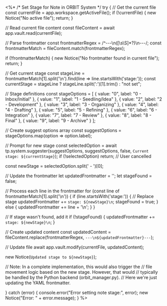 <%*
/* Set Stage for Note in ORBIT System */
try {
  // Get the current file
  const currentFile = app.workspace.getActiveFile();
  if (!currentFile) {
    new Notice("No active file");
    return;
  }
  
  // Read current file content
  const fileContent = await app.vault.read(currentFile);
  
  // Parse frontmatter
  const frontmatterRegex = /^---\n([\s\S]*?)\n---/;
  const frontmatterMatch = fileContent.match(frontmatterRegex);
  
  if (!frontmatterMatch) {
    new Notice("No frontmatter found in current file");
    return;
  }
  
  // Get current stage
  const stageLine = frontmatterMatch[1].split('\n').find(line => line.startsWith('stage:'));
  const currentStage = stageLine ? stageLine.split(':')[1].trim() : "not set";
  
  // Stage definitions
  const stageOptions = [
    { value: "0", label: "0 - Inbox/Initial" },
    { value: "1", label: "1 - Seedling/Idea" },
    { value: "2", label: "2 - Development" },
    { value: "3", label: "3 - Organizing" },
    { value: "4", label: "4 - Drafting" },
    { value: "5", label: "5 - Refining" },
    { value: "6", label: "6 - Integration" },
    { value: "7", label: "7 - Review" },
    { value: "8", label: "8 - Final" },
    { value: "9", label: "9 - Archive" }
  ];
  
  // Create suggest options array
  const suggestOptions = stageOptions.map(option => option.label);
  
  // Prompt for new stage
  const selectedOption = await tp.system.suggester(suggestOptions, suggestOptions, false, `Current stage: ${currentStage}`);
  if (!selectedOption) return; // User cancelled
  
  const newStage = selectedOption.split(' - ')[0];
  
  // Update the frontmatter
  let updatedFrontmatter = '';
  let stageFound = false;
  
  // Process each line in the frontmatter
  for (const line of frontmatterMatch[1].split('\n')) {
    if (line.startsWith('stage:')) {
      // Replace stage
      updatedFrontmatter += `stage: ${newStage}\n`;
      stageFound = true;
    } else {
      updatedFrontmatter += line + '\n';
    }
  }
  
  // If stage wasn't found, add it
  if (!stageFound) {
    updatedFrontmatter += `stage: ${newStage}\n`;
  }
  
  // Create updated content
  const updatedContent = fileContent.replace(frontmatterRegex, `---\n${updatedFrontmatter}---`);
  
  // Update file
  await app.vault.modify(currentFile, updatedContent);
  
  new Notice(`Updated stage to ${newStage}`);
  
  // Note: In a complete implementation, this would also trigger the 
  // file movement logic based on the new stage. However, that would 
  // typically be handled by the Python backend (orbit_manager.py).
  // Here we're just updating the YAML frontmatter.
  
} catch (error) {
  console.error("Error setting note stage:", error);
  new Notice("Error: " + error.message);
}
%>
